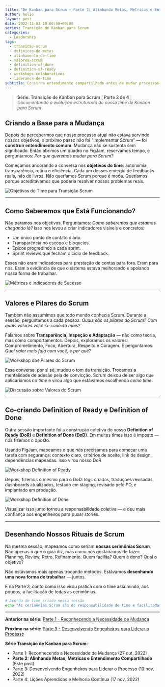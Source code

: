 ```yaml
---
title: "De Kanban para Scrum – Parte 2: Alinhando Metas, Métricas e Entendimento Compartilhado"
author: helio
layout: post
date: 2022-11-03 10:00:00+00:00
series: Transição de Kanban para Scrum
categories:
  - Leadership
tags:
  - transicao-scrum
  - definicao-de-metas
  - alinhamento-de-time
  - valores-scrum
  - definition-of-done
  - definition-of-ready
  - workshops-colaborativos
  - lideranca-de-time
subtitle: Construa entendimento compartilhado antes de mudar processos—co-criando objetivos de equipe, métricas de sucesso e Definição de Pronto/Feito através de workshops colaborativos
---
```


> **Série: Transição de Kanban para Scrum** | **Parte 2 de 4** | _Documentando a evolução estruturada do nosso time de Kanban para Scrum_

## Criando a Base para a Mudança

Depois de percebermos que nosso processo atual não estava servindo nossos objetivos, o próximo passo não foi "implementar Scrum" — foi **construir entendimento comum**. Mudança não se sustenta sem significado. Então abrimos um quadro no FigJam, reservamos tempo, e perguntamos: _Por que queremos mudar para Scrum?_

Começamos ancorando a conversa nos **objetivos do time**: autonomia, transparência, rotina e eficiência. Cada um desses emergiu de feedbacks reais, não de livros. Não queríamos Scrum porque é moda. Queríamos porque acreditávamos que poderia resolver nossos problemas reais.

![Objetivos do Time para Transição Scrum](/uploads/2022/11/scrum-goals-workshop.png)

---

## Como Saberemos que Está Funcionando?

Não paramos nos objetivos. Perguntamos: _Como saberemos que estamos chegando lá?_ Isso nos levou a criar indicadores visíveis e concretos:

- Um único ponto de contato diário.
- Transparência no escopo e bloqueios.
- Épicos progredindo a cada sprint.
- Sprint reviews que fecham o ciclo de feedback.

Esses não eram indicadores para prestação de contas para fora. Eram para nós. Eram a evidência de que o sistema estava melhorando e apoiando nossa forma de trabalhar.

![Métricas e Indicadores de Sucesso](/uploads/2022/11/success-metrics-workshop.png)

---

## Valores e Pilares do Scrum

Também não assumimos que todo mundo conhecia Scrum. Durante a sessão, perguntamos a cada pessoa: _Quais são os pilares do Scrum? Com quais valores você se conecta mais?_

Falamos sobre **Transparência, Inspeção e Adaptação** — não como teoria, mas como comportamentos. Depois, exploramos os valores: Comprometimento, Foco, Abertura, Respeito e Coragem. E perguntamos: _Qual valor mais fala com você, e por quê?_

![Workshop dos Pilares do Scrum](/uploads/2022/11/scrum-pillars-workshop.png)

Essa conversa, por si só, mudou o tom da transição. Trocamos a mentalidade de adesão pela de convicção. Scrum deixou de ser algo que aplicaríamos _no time_ e virou algo que estávamos escolhendo _como time_.

![Discussão sobre Valores do Scrum](/uploads/2022/11/scrum-values-workshop.png)

---

## Co-criando Definition of Ready e Definition of Done

Outra sessão importante foi a construção coletiva do nosso **Definition of Ready (DoR)** e **Definition of Done (DoD)**. Em muitos times isso é imposto — nós fizemos o oposto.

Usando FigJam, mapeamos o que _nós_ precisamos para começar uma tarefa com segurança: contexto claro, critérios de aceite, link de design, dependências mapeadas. Isso virou nosso DoR.

![Workshop Definition of Ready](/uploads/2022/11/definition-of-ready.png)

Depois, fizemos o mesmo para o DoD: logs criados, traduções revisadas, dashboards atualizados, testado em staging, revisado pelo PO, e implantado em produção.

![Workshop Definition of Done](/uploads/2022/11/definition-of-done.png)

Visualizar isso junto tornou a responsabilidade coletiva — e deu mais confiança aos engenheiros para puxar stories.

---

## Desenhando Nossos Rituais de Scrum

Na mesma sessão, mapeamos como seriam **nossas cerimônias Scrum**. Não apenas o que o guia diz, mas como _nós_ gostaríamos de fazer: Planning, Review, Retro, Refinamento. Quem facilita? Quem é dono? Qual o objetivo?

Não estávamos mais apenas trocando métodos. Estávamos **desenhando uma nova forma de trabalhar** — juntos.

E na Parte 3, conto como isso virou prática com o time assumindo, aos poucos, a facilitação de todas as cerimônias.

```bash
# Acordo de time criado nessa sessão
echo "As cerimônias Scrum são de responsabilidade do time e facilitadas em rodízio." >> acordos-time.txt
```

---

**Anterior na série:** [Parte 1 - Reconhecendo a Necessidade de Mudança](/pt/posts/2022-10-27-scrum-transition-part1/)

**Próximo na série:** [Parte 3 - Desenvolvendo Engenheiros para Liderar o Processo](/pt/posts/2022-11-10-scrum-transition-part3/)

**Série Transição de Kanban para Scrum:**

- Parte 1: Reconhecendo a Necessidade de Mudança (27 out, 2022)
- **Parte 2: Alinhando Metas, Métricas e Entendimento Compartilhado** (Este post)
- Parte 3: Desenvolvendo Engenheiros para Liderar o Processo (10 nov, 2022)
- Parte 4: Lições Aprendidas e Melhoria Contínua (17 nov, 2022)
